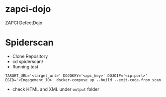 # zapci-dojo
ZAPCI DefectDojo

# Spiderscan
- Clone Repository
- cd spiderscan/
- Running test
```
TARGET_URL='<target_url>' DOJOKEY='<api_key>' DOJOIP='<ip:port>'  EGID='<Engagement_ID>' docker-compose up --build --exit-code-from scan
```
- check HTML and XML under `output` folder